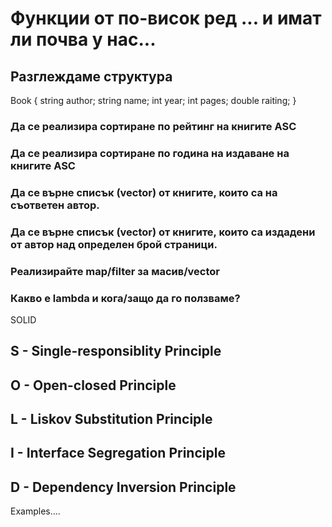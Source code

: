 # Функции от по-висок ред ... и имат ли почва у нас...
## Разглеждаме структура
Book {
	string author;
    string name;
    int year;
    int pages;
    double raiting;
}

### Да се реализира сортиране по рейтинг на книгите ASC
### Да се реализира сортиране по година на издаване на книгите ASC
### Да се върне списък (vector) от книгите, които са на съответен автор.
### Да се върне списък (vector) от книгите, които са издадени от автор над определен брой страници.
### Реализирайте map/filter за масив/vector
### Какво е lambda и кога/защо да го ползваме?

SOLID

## S - Single-responsiblity Principle
## O - Open-closed Principle
## L - Liskov Substitution Principle
## I - Interface Segregation Principle
## D - Dependency Inversion Principle

Examples....
